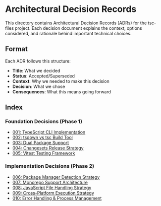 # Architectural Decision Records

This directory contains Architectural Decision Records (ADRs) for the tsc-files project. Each decision document explains the context, options considered, and rationale behind important technical choices.

## Format

Each ADR follows this structure:

- **Title**: What we decided
- **Status**: Accepted/Superseded
- **Context**: Why we needed to make this decision
- **Decision**: What we chose
- **Consequences**: What this means going forward

## Index

### Foundation Decisions (Phase 1)

- [001: TypeScript CLI Implementation](./001-typescript-cli.md)
- [002: tsdown vs tsc Build Tool](./002-tsdown-vs-tsc.md)
- [003: Dual Package Support](./003-dual-package.md)
- [004: Changesets Release Strategy](./004-changesets.md)
- [005: Vitest Testing Framework](./005-vitest-vs-jest.md)

### Implementation Decisions (Phase 2)

- [006: Package Manager Detection Strategy](./006-package-manager-detection.md)
- [007: Monorepo Support Architecture](./007-monorepo-support.md)
- [008: JavaScript File Handling Strategy](./008-javascript-file-handling.md)
- [009: Cross-Platform Execution Strategy](./009-cross-platform-execution.md)
- [010: Error Handling & Process Management](./010-error-handling-process-management.md)
